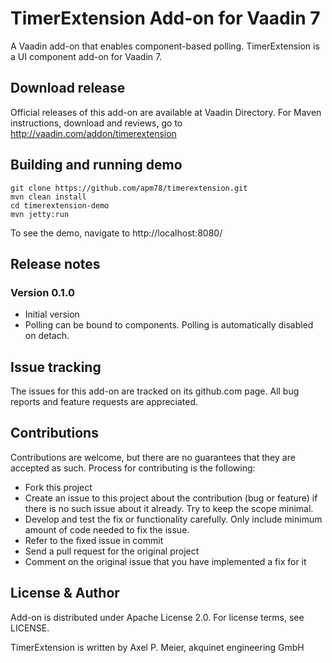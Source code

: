 # TimerExtension Add-on for Vaadin 7

A Vaadin add-on that enables component-based polling.
TimerExtension is a UI component add-on for Vaadin 7.

## Download release

Official releases of this add-on are available at Vaadin Directory. For Maven instructions, download and reviews, go to http://vaadin.com/addon/timerextension

## Building and running demo

    git clone https://github.com/apm78/timerextension.git
    mvn clean install
    cd timerextension-demo
    mvn jetty:run

To see the demo, navigate to http://localhost:8080/

## Release notes

### Version 0.1.0
- Initial version
- Polling can be bound to components. Polling is automatically disabled on detach.

## Issue tracking

The issues for this add-on are tracked on its github.com page. All bug reports and feature requests are appreciated. 

## Contributions

Contributions are welcome, but there are no guarantees that they are accepted as such. Process for contributing is the following:
- Fork this project
- Create an issue to this project about the contribution (bug or feature) if there is no such issue about it already. Try to keep the scope minimal.
- Develop and test the fix or functionality carefully. Only include minimum amount of code needed to fix the issue.
- Refer to the fixed issue in commit
- Send a pull request for the original project
- Comment on the original issue that you have implemented a fix for it

## License & Author

Add-on is distributed under Apache License 2.0. For license terms, see LICENSE.

TimerExtension is written by Axel P. Meier, akquinet engineering GmbH
